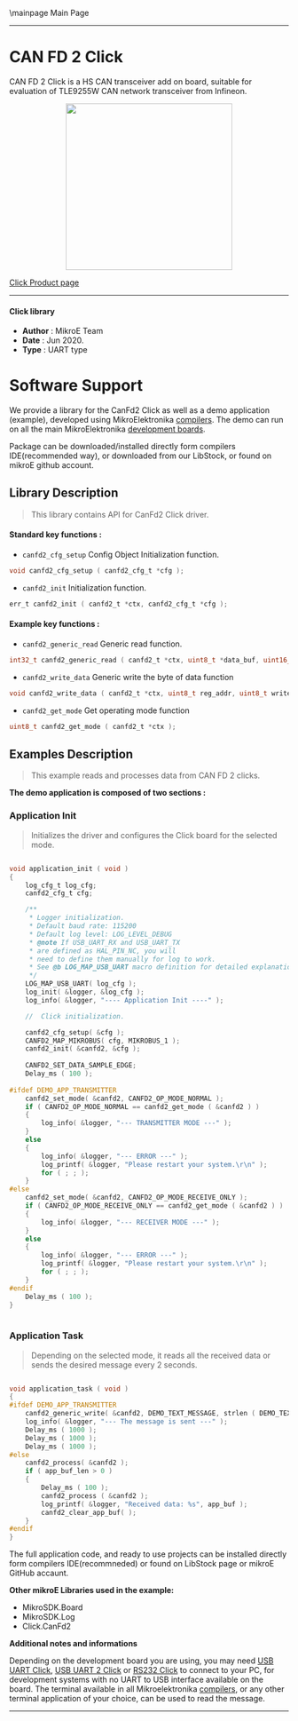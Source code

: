 \mainpage Main Page
 
---
# CAN FD 2 Click

CAN FD 2 Click is a HS CAN transceiver add on board, suitable for evaluation of TLE9255W CAN network transceiver from Infineon.

<p align="center">
  <img src="https://download.mikroe.com/images/click_for_ide/canfd2_click.png" height=300px>
</p>

[Click Product page](https://www.mikroe.com/can-fd-2-click)

---


#### Click library 

- **Author**        : MikroE Team
- **Date**          : Jun 2020.
- **Type**          : UART type


# Software Support

We provide a library for the CanFd2 Click 
as well as a demo application (example), developed using MikroElektronika 
[compilers](https://shop.mikroe.com/compilers). 
The demo can run on all the main MikroElektronika [development boards](https://shop.mikroe.com/development-boards).

Package can be downloaded/installed directly form compilers IDE(recommended way), or downloaded from our LibStock, or found on mikroE github account. 

## Library Description

> This library contains API for CanFd2 Click driver.

#### Standard key functions :

- `canfd2_cfg_setup` Config Object Initialization function.
```c
void canfd2_cfg_setup ( canfd2_cfg_t *cfg );
```
 
- `canfd2_init` Initialization function.
```c
err_t canfd2_init ( canfd2_t *ctx, canfd2_cfg_t *cfg );
```

#### Example key functions :

- `canfd2_generic_read` Generic read function.
```c
int32_t canfd2_generic_read ( canfd2_t *ctx, uint8_t *data_buf, uint16_t max_len );
```
 
- `canfd2_write_data` Generic write the byte of data function
```c
void canfd2_write_data ( canfd2_t *ctx, uint8_t reg_addr, uint8_t write_data );
```

- `canfd2_get_mode` Get operating mode function
```c
uint8_t canfd2_get_mode ( canfd2_t *ctx );
```

## Examples Description

> This example reads and processes data from CAN FD 2 clicks.

**The demo application is composed of two sections :**

### Application Init 

> Initializes the driver and configures the Click board for the selected mode.

```c

void application_init ( void )
{
    log_cfg_t log_cfg;
    canfd2_cfg_t cfg;

    /** 
     * Logger initialization.
     * Default baud rate: 115200
     * Default log level: LOG_LEVEL_DEBUG
     * @note If USB_UART_RX and USB_UART_TX 
     * are defined as HAL_PIN_NC, you will 
     * need to define them manually for log to work. 
     * See @b LOG_MAP_USB_UART macro definition for detailed explanation.
     */
    LOG_MAP_USB_UART( log_cfg );
    log_init( &logger, &log_cfg );
    log_info( &logger, "---- Application Init ----" );

    //  Click initialization.

    canfd2_cfg_setup( &cfg );
    CANFD2_MAP_MIKROBUS( cfg, MIKROBUS_1 );
    canfd2_init( &canfd2, &cfg );
    
    CANFD2_SET_DATA_SAMPLE_EDGE;
    Delay_ms ( 100 );
    
#ifdef DEMO_APP_TRANSMITTER
    canfd2_set_mode( &canfd2, CANFD2_OP_MODE_NORMAL );
    if ( CANFD2_OP_MODE_NORMAL == canfd2_get_mode ( &canfd2 ) )
    {
        log_info( &logger, "--- TRANSMITTER MODE ---" );
    }
    else
    {
        log_info( &logger, "--- ERROR ---" );
        log_printf( &logger, "Please restart your system.\r\n" );
        for ( ; ; );
    }
#else
    canfd2_set_mode( &canfd2, CANFD2_OP_MODE_RECEIVE_ONLY );
    if ( CANFD2_OP_MODE_RECEIVE_ONLY == canfd2_get_mode ( &canfd2 ) )
    {
        log_info( &logger, "--- RECEIVER MODE ---" );
    }
    else
    {
        log_info( &logger, "--- ERROR ---" );
        log_printf( &logger, "Please restart your system.\r\n" );
        for ( ; ; );
    }
#endif
    Delay_ms ( 100 );
}
  
```

### Application Task

> Depending on the selected mode, it reads all the received data or sends the desired message every 2 seconds.

```c

void application_task ( void )
{
#ifdef DEMO_APP_TRANSMITTER
    canfd2_generic_write( &canfd2, DEMO_TEXT_MESSAGE, strlen ( DEMO_TEXT_MESSAGE ) );
    log_info( &logger, "--- The message is sent ---" );
    Delay_ms ( 1000 );
    Delay_ms ( 1000 );
    Delay_ms ( 1000 );
#else
    canfd2_process( &canfd2 );
    if ( app_buf_len > 0 ) 
    {
        Delay_ms ( 100 );
        canfd2_process ( &canfd2 );
        log_printf( &logger, "Received data: %s", app_buf );
        canfd2_clear_app_buf( );
    }
#endif
}

```

The full application code, and ready to use projects can be  installed directly form compilers IDE(recommneded) or found on LibStock page or mikroE GitHub accaunt.

**Other mikroE Libraries used in the example:** 

- MikroSDK.Board
- MikroSDK.Log
- Click.CanFd2

**Additional notes and informations**

Depending on the development board you are using, you may need 
[USB UART Click](https://shop.mikroe.com/usb-uart-click), 
[USB UART 2 Click](https://shop.mikroe.com/usb-uart-2-click) or 
[RS232 Click](https://shop.mikroe.com/rs232-click) to connect to your PC, for 
development systems with no UART to USB interface available on the board. The 
terminal available in all Mikroelektronika 
[compilers](https://shop.mikroe.com/compilers), or any other terminal application 
of your choice, can be used to read the message.



---

